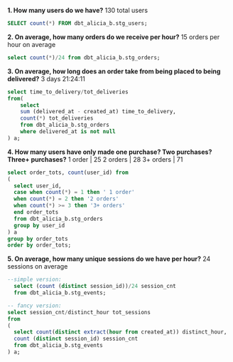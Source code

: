 **1. How many users do we have?**
 130 total users
~~~sql
SELECT count(*) FROM dbt_alicia_b.stg_users;
~~~

**2. On average, how many orders do we receive per hour?**
15 orders per hour on average
~~~sql
select count(*)/24 from dbt_alicia_b.stg_orders;
~~~

**3. On average, how long does an order take from being placed to being delivered?**
3 days 21:24:11
~~~sql
select time_to_delivery/tot_deliveries
from(
    select 
    sum (delivered_at - created_at) time_to_delivery,
    count(*) tot_deliveries 
    from dbt_alicia_b.stg_orders
    where delivered_at is not null
) a; 
~~~

**4. How many users have only made one purchase? Two purchases? Three+ purchases?**
1 order | 25
2 orders | 28
3+ orders | 71
~~~sql
select order_tots, count(user_id) from
(
  select user_id, 
  case when count(*) = 1 then ' 1 order'
  when count(*) = 2 then '2 orders'
  when count(*) >= 3 then '3+ orders' 
  end order_tots
  from dbt_alicia_b.stg_orders  
  group by user_id
) a
group by order_tots
order by order_tots;
~~~

**5. On average, how many unique sessions do we have per hour?**
24 sessions on average
~~~sql
--simple version:
  select (count (distinct session_id))/24 session_cnt
  from dbt_alicia_b.stg_events;

-- fancy version:
select session_cnt/distinct_hour tot_sessions
from
(
  select count(distinct extract(hour from created_at)) distinct_hour,
  count (distinct session_id) session_cnt
  from dbt_alicia_b.stg_events
) a;
~~~

